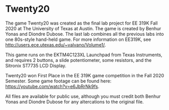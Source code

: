 # Twenty20

The game Twenty20 was created as the final lab project for EE 319K Fall 2020 at The University of Texas at Austin. The game is created by Benhur Yonas and Diondre Dubose.
The last lab combines all the previous labs into one 80s-style hand-held game. For more information on EE319K, see http://users.ece.utexas.edu/~valvano/Volume1/. 

This game runs on the EKTM4C123XL Launchpad from Texas Instruments, and requires 2 buttons, a slide potentiometer, some resistors, and the Sitronix ST7735 LCD Display.

Twenty20 won First Place in the EE 319K game competition in the Fall 2020 Semester. Some game footage can be found here: https://youtube.com/watch?v=e6JbRrNk9fs.

All files are available for public use, although you must credit both Benhur Yonas and Diondre Dubose for any altercations to the original file.
